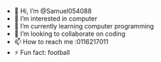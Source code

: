 - 👋 Hi, I’m @Samuel054088
- 👀 I’m interested in computer 
- 🌱 I’m currently learning computer programming 
- 💞️ I’m looking to collaborate on coding 
- 📫 How to reach me :0116217011
- ⚡ Fun fact: football 

<!---
Samuel054088/Samuel054088 is a ✨ special ✨ repository because its `README.md` (this file) appears on your GitHub profile.
You can click the Preview link to take a look at your changes.
--->

